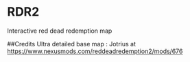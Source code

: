 # RDR2
Interactive red dead redemption map

##Credits
Ultra detailed base map : Jotrius at https://www.nexusmods.com/reddeadredemption2/mods/676
